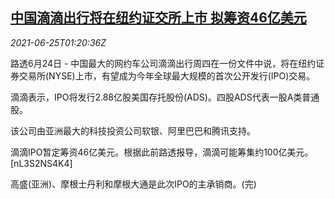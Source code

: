 <!--1624584663000-->
[中国滴滴出行将在纽约证交所上市 拟筹资46亿美元](https://cn.reuters.com/article/china-didi-nyse-ipo-0625-idCNKCS2E1044)
------

<div><i>2021-06-25T01:20:36Z</i></div><p>路透6月24日 - 中国最大的网约车公司滴滴出行周四在一份文件中说，将在纽约证券交易所(NYSE)上市，有望成为今年全球最大规模的首次公开发行(IPO)交易。</p><p>滴滴表示，IPO将发行2.88亿股美国存托股份(ADS)。四股ADS代表一股A类普通股。</p><p>该公司由亚洲最大的科技投资公司软银、阿里巴巴和腾讯支持。</p><p>滴滴IPO暂定筹资46亿美元。根据此前路透报导，滴滴可能筹集约100亿美元。[nL3S2NS4K4]</p><p>高盛(亚洲)、摩根士丹利和摩根大通是此次IPO的主承销商。(完)</p>
